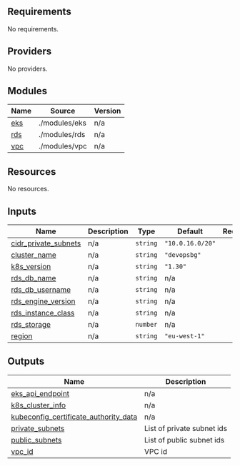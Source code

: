 <!-- BEGIN_TF_DOCS -->
## Requirements

No requirements.

## Providers

No providers.

## Modules

| Name | Source | Version |
|------|--------|---------|
| <a name="module_eks"></a> [eks](#module\_eks) | ./modules/eks | n/a |
| <a name="module_rds"></a> [rds](#module\_rds) | ./modules/rds | n/a |
| <a name="module_vpc"></a> [vpc](#module\_vpc) | ./modules/vpc | n/a |

## Resources

No resources.

## Inputs

| Name | Description | Type | Default | Required |
|------|-------------|------|---------|:--------:|
| <a name="input_cidr_private_subnets"></a> [cidr\_private\_subnets](#input\_cidr\_private\_subnets) | n/a | `string` | `"10.0.16.0/20"` | no |
| <a name="input_cluster_name"></a> [cluster\_name](#input\_cluster\_name) | n/a | `string` | `"devopsbg"` | no |
| <a name="input_k8s_version"></a> [k8s\_version](#input\_k8s\_version) | n/a | `string` | `"1.30"` | no |
| <a name="input_rds_db_name"></a> [rds\_db\_name](#input\_rds\_db\_name) | n/a | `string` | n/a | yes |
| <a name="input_rds_db_username"></a> [rds\_db\_username](#input\_rds\_db\_username) | n/a | `string` | n/a | yes |
| <a name="input_rds_engine_version"></a> [rds\_engine\_version](#input\_rds\_engine\_version) | n/a | `string` | n/a | yes |
| <a name="input_rds_instance_class"></a> [rds\_instance\_class](#input\_rds\_instance\_class) | n/a | `string` | n/a | yes |
| <a name="input_rds_storage"></a> [rds\_storage](#input\_rds\_storage) | n/a | `number` | n/a | yes |
| <a name="input_region"></a> [region](#input\_region) | n/a | `string` | `"eu-west-1"` | no |

## Outputs

| Name | Description |
|------|-------------|
| <a name="output_eks_api_endpoint"></a> [eks\_api\_endpoint](#output\_eks\_api\_endpoint) | n/a |
| <a name="output_k8s_cluster_info"></a> [k8s\_cluster\_info](#output\_k8s\_cluster\_info) | n/a |
| <a name="output_kubeconfig_certificate_authority_data"></a> [kubeconfig\_certificate\_authority\_data](#output\_kubeconfig\_certificate\_authority\_data) | n/a |
| <a name="output_private_subnets"></a> [private\_subnets](#output\_private\_subnets) | List of private subnet ids |
| <a name="output_public_subnets"></a> [public\_subnets](#output\_public\_subnets) | List of public subnet ids |
| <a name="output_vpc_id"></a> [vpc\_id](#output\_vpc\_id) | VPC id |
<!-- END_TF_DOCS -->